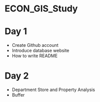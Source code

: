 # ECON_GIS_Study

# Day 1
- Create Github account
- Introduce database website
- How to write README

# Day 2
- Department Store and Property Analysis
- Buffer
